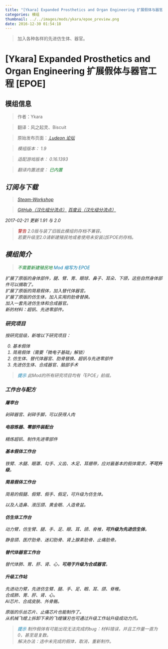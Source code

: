 ```yaml
---
title: "[Ykara] Expanded Prosthetics and Organ Engineering 扩展假体与器官工程 [EPOE]"
categories: 模组
thumbnail: ../../images/mods/ykara/epoe_preview.png
date: 2016-12-30 01:54:18
---
```


> 加入各种各样的先进仿生体、器官。

<!--more-->

# [Ykara] Expanded Prosthetics and Organ Engineering 扩展假体与器官工程 [EPOE]

## 模组信息

> 作者：Ykara

> 翻译：风之起灵、Biscuit

> 原始发布页面：<a href="https://ludeon.com/forums/index.php?topic=10571.0"><i class="fa fa-link" aria-hidden="true" /> Ludeon 论坛</a>

> 模组版本：<i class="fa fa-puzzle-piece" aria-hidden="true"> 1.9</i>

> 适配游戏版本：<i class="fa fa-tag" aria-hidden="true"> 0.16.1393</i>

> 翻译内置进度：<i class="fa fa-check-circle" aria-hidden="true" title="翻译已内置于原作者的模组中，可直接从Steam工坊订阅" style="color:#097c25"> 已内置</i>

## 订阅与下载

> <a href="http://steamcommunity.com/sharedfiles/filedetails/?id=725956940"><i class="fa fa-steam-square" aria-hidden="true" /> Steam-Workshop</a>

> <a href="https://github.com/RimWorld-zh/Ykara-Mods-zh/releases" ><i class="fa fa-github" aria-hidden="true" /> GitHub（汉化组分流点）</a>
> <a href="http://pan.baidu.com/s/1nv8VpIL"><i class="fa fa-paw" aria-hidden="true" /> 百度云（汉化组分流点）</a>

2017-02-21 更新 1.91 与 2.0

> <i class="fa fa-exclamation-triangle" aria-hidden="true" style="color:#a40000"> 警告</i>
2.0版与装了旧版此模组的存档不兼容。  
若要升级至2.0请新建殖民地或者使用未安装过EPOE的存档。  

## 模组简介

> <i class="fa fa-check-circle" aria-hidden="true" style="color:#097c25"> 不需要新建殖民地</i>
> <i class="fa fa-pencil" aria-hidden="true" style="color:#0075a9"> Mod 缩写为 EPOE</i>

扩展了原版的身体部件，腿、臂、胃、眼球、鼻子、耳朵、下颌，这些自然身体部件可以摘取了。  
扩展了原版的简易假体，加入替代体器官。  
扩展了原版的仿生体，加入实用的肋骨替换。  
加入一套先进仿生体和合成器官。  
新的材料：超钒、先进零部件。  

### 研究项目

按研究层级，新增以下研究项目：

0. 基本假体
1. 简易假体（需要「微电子基础」解锁）
2. 仿生体、替代体器官、肋骨替换、超钒与先进零部件
3. 先进仿生体、合成器官、脑部手术

> <i class="fa fa-lightbulb-o" aria-hidden="true" style="color:#0075a9"> 提示</i>
此Mod的所有研究项目均有「EPOE」前缀。

### 工作台与配方

#### 屠宰台

剁碎器官、剁碎手脚，可以获得人肉

#### 电容炼器、零部件装配台

精炼超钒、制作先进零部件

#### 基本假体工作台

铁臂、木腿、眼罩、勾手、义齿、木足、耳绷带，应对最基本的假体需求，**不可升级**。

#### 简易假体工作台

简易的假腿、假臂、假手、假足，可升级为仿生体。

以及人造鼻、液压颌、黄金眼、人造骨盆。

#### 仿生体工作台

动力臂，仿生臂、腿、手、足、眼、耳、颌、脊椎，**可升级为先进仿生体**。

静音颌、医疗肋骨、迷幻肋骨、肾上腺素肋骨、止痛肋骨。

#### 替代体器官工作台

替代体肺、胃、肝、肾、心，**可用于升级为合成器官**。

#### 升级工作站

先进动力臂，先进仿生臂、腿、手、足、眼、耳、颌、脊椎。  
合成肺、胃、肝、肾、心。  
AI芯片、合成皮肤、外骨骼。  

原版的乐丝芯片、止痛芯片也能制作了。  
从机械飞螳上拆卸下来的飞螳镰刃也可通过升级工作站升级成动力爪。


> <i class="fa fa-lightbulb-o" aria-hidden="true" style="color:#0075a9"> 提示</i>
制作假体有可能出现无法完成的bug：材料错误，并且工作量一直为0，甚至是复数。  
解决办法：选中未完成的假体，取消，重新制作。